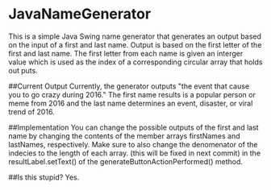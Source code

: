# JavaNameGenerator

This is a simple Java Swing name generator that generates an output based on the input of a first and last name.
Output is based on the first letter of the first and last name. 
The first letter from each name is given an interger value which is used as the index of a corresponding 
circular array that holds out puts.

##Current Output
Currently, the generator outputs "the event that cause you to go crazy during 2016." 
The first name results is a popular person or meme from 2016 and the last name determines an event, disaster, or viral trend of 2016. 

##Implementation
You can change the possible outputs of the first and last name by changing the contents of the member arrays 
firstNames and lastNames, respectively.
Make sure to also change the denomenator of the indecies to the length of each array. (this will be fixed in next commit)
in the resultLabel.setText() of the generateButtonActionPerformed() method.

##Is this stupid?
Yes.
